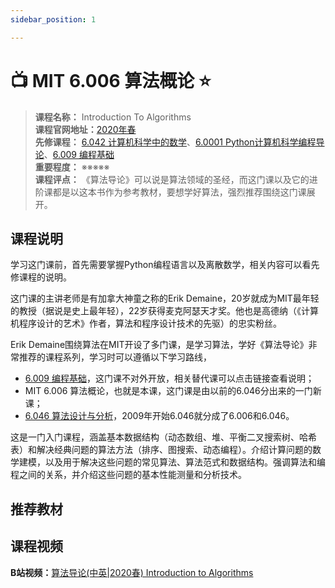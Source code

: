 ```yaml
---
sidebar_position: 1

---
```


# 📺 MIT 6.006 算法概论 ⭐️

>**课程名称：** Introduction To Algorithms  
**课程官网地址：**[2020年春](https://ocw.mit.edu/courses/6-006-introduction-to-algorithms-spring-2020/video_galleries/lecture-videos/)  
**先修课程：** [6.042 计算机科学中的数学](https://hackway.org/docs/math/basic/discrete/cs6042)、[6.0001 Python计算机科学编程导论](https://hackway.org/docs/cs/freshman/first/cs60001)、[6.009 编程基础](https://hackway.org/docs/cs/freshman/first/cs6009)   
**重要程度：** ※※※※※  
**课程评点：** 《算法导论》可以说是算法领域的圣经，而这门课以及它的进阶课都是以这本书作为参考教材，要想学好算法，强烈推荐围绕这门课展开。


## 课程说明
学习这门课前，首先需要掌握Python编程语言以及离散数学，相关内容可以看先修课程的说明。

这门课的主讲老师是有加拿大神童之称的Erik Demaine，20岁就成为MIT最年轻的教授（据说是史上最年轻），22岁获得麦克阿瑟天才奖。他也是高德纳（《计算机程序设计的艺术》作者，算法和程序设计技术的先驱）的忠实粉丝。

Erik Demaine围绕算法在MIT开设了多门课，是学习算法，学好《算法导论》非常推荐的课程系列，学习时可以遵循以下学习路线，
- [6.009 编程基础](https://hackway.org/docs/cs/freshman/first/cs6009)，这门课不对外开放，相关替代课可以点击链接查看说明；
- MIT 6.006 算法概论，也就是本课，这门课是由以前的6.046分出来的一门新课；
- [6.046 算法设计与分析](https://hackway.org/docs/cs/sophomore/algorithm/cs6046)，2009年开始6.046就分成了6.006和6.046。

这是一门入门课程，涵盖基本数据结构（动态数组、堆、平衡二叉搜索树、哈希表）和解决经典问题的算法方法（排序、图搜索、动态编程）。介绍计算问题的数学建模，以及用于解决这些问题的常见算法、算法范式和数据结构。强调算法和编程之间的关系，并介绍这些问题的基本性能测量和分析技术。

## 推荐教材

<Book img="https://hackweek-1251009918.cos.ap-shanghai.myqcloud.com/hackway/cs/s25648004.jpg" url="https://item.jd.com/11144230.html" title="算法导论（原书第3版）"></Book>

## 课程视频

**B站视频：**[算法导论(中英|2020春) Introduction to Algorithms](https://www.bilibili.com/video/BV1fu41127MN/?vd_source=fb5b9a81d7a311b5df17fb746a4f2565)


















